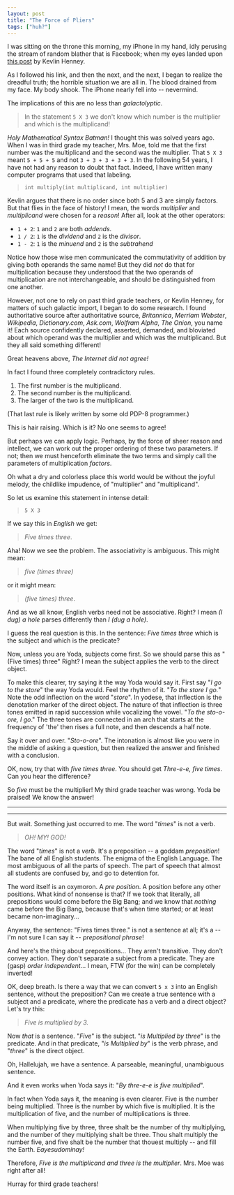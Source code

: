 ```yaml
---
layout: post
title: "The Force of Pliers"
tags: ["huh?"]
---
```

I was sitting on the throne this morning, my iPhone in my hand, idly perusing the stream of random blather that is Facebook; when my eyes landed upon [this post](https://medium.com/@kevlinhenney/unfortunately-the-teacher-was-incorrect-f82d74f3f638#.gv57h4o3z) by Kevlin Henney.  

As I followed his link, and then the next, and the next, I began to realize the dreadful truth; the horrible situation we are all in.  The blood drained from my face.  My body shook.  The iPhone nearly fell into -- nevermind.  

The implications of this are no less than _galactolyptic_.  

> In the statement `5 X 3` we don't know which number is the multiplier and which is the multiplicand!

_Holy Mathematical Syntax Batman!_ I thought this was solved years ago.  When I was in third grade my teacher, Mrs. Moe, told me that the first number was the multiplicand and the second was the multiplier.  That `5 X 3` meant `5 + 5 + 5` and not `3 + 3 + 3 + 3 + 3`.  In the following 54 years, I have not had any reason to doubt that fact.  Indeed, I have written many computer programs that used that labeling.  

>`int multiply(int multiplicand, int multiplier)`

Kevlin argues that there is no order since both 5 and 3 are simply factors.  But that flies in the face of history!  I mean, the words _multiplier_ and _multiplicand_ were chosen for a _reason_!  After all, look at the other operators:

 * `1 + 2`: `1` and `2` are both _addends_.
 * `1 / 2`: `1` is the _dividend_ and `2` is the _divisor_.
 * `1 - 2`: `1` is the _minuend_ and `2` is the _subtrahend_

Notice how those wise men communicated the commutativity of addition by giving both operands the same name!  But they did _not_ do that for multiplication because they understood that the two operands of multiplication are not interchangeable, and should be distinguished from one another.

However, not one to rely on past third grade teachers, or Kevlin Henney, for matters of such galactic import, I began to do some research.  I found authoritative source after authoritative source, _Britannica_, _Merriam Webster_, _Wikipedia_, _Dictionary.com_, _Ask.com_, _Wolfram Alpha_, _The Onion_, you name it!  Each source confidently declared, asserted, demanded, and bloviated about which operand was the multiplier and which was the multiplicand.  But they all said something different!

Great heavens above, _The Internet did not agree!_

In fact I found three completely contradictory rules.  

1. The first number is the multiplicand.
2. The second number is the multiplicand.
3. The larger of the two is the multiplicand.

(That last rule is likely written by some old PDP-8 programmer.)

This is hair raising.  Which is it?  No one seems to agree!

But perhaps we can apply logic.  Perhaps, by the force of sheer reason and intellect, we can work out the proper ordering of these two parameters.  If not; then we must henceforth eliminate the two terms and simply call the parameters of multiplication _factors_. 

Oh what a dry and colorless place this world would be without the joyful melody, the childlike impudence, of "multiplier" and "multiplicand".

So let us examine this statement in intense detail:

>`5 X 3`

If we say this in _English_ we get:

>_Five times three_.

Aha!  Now we see the problem.  The associativity is ambiguous.  This might mean:

> _five (times three)_ 

or it might mean:

> _(five times) three_.  

And as we all know, English verbs need not be associative.  Right?  I mean _(I dug) a hole_ parses differently than _I (dug a hole)_.

I guess the real question is this.  In the sentence: _Five times three_ which is the subject and which is the predicate?

Now, unless you are Yoda, subjects come first.  So we should parse this as "(Five times) three"  Right?  I mean the subject applies the verb to the direct object.  

To make this clearer, try saying it the way Yoda would say it.  First say "_I go to the store_" the way Yoda would.  Feel the rhythm of it.  "_To the store I go._"  Note the odd inflection on the word "_store_".  In yodese, that inflection is the denotation marker of the direct object.  The nature of that inflection is three tones emitted in rapid succession while vocalizing the vowel.  "_To the sto-o-ore, I go_."  The three tones are connected in an arch that starts at the frequency of 'the' then rises a full note, and then descends a half note. 

Say it over and over.  "_Sto-o-ore_".  The intonation is almost like you were in the middle of asking a question, but then realized the answer and finished with a conclusion.  

OK, now, try that with _five times three_.  You should get _Thre-e-e, five times_.  Can you hear the difference?   

So _five_ must be the multiplier!  My third grade teacher was wrong.  Yoda be praised!  We know the answer!

--------
--------

But wait.  Something just occurred to me.  The word "_times_" is not a verb.  

>_OH!  MY!  GOD!_

The word "_times_" is not a _verb_.  It's a preposition -- a goddam _preposition_!  The bane of all English students.  The enigma of the English Language.  The most ambiguous of all the parts of speech.  The part of speech that almost all students are confused by, and go to detention for.

The word itself is an oxymoron.  A _pre_ _position_.  A position before any other positions.  What kind of nonsense is that?  If we took that literally, all prepositions would come before the Big Bang; and we know that _nothing_ came before the Big Bang, because that's when time started; or at least became non-imaginary...

Anyway, the sentence: "Fives times three." is not a sentence at all; it's a -- I'm not sure I can say it -- _prepositional phrase_! 

And here's the thing about prepositions... They aren't transitive.  They don't convey action.  They don't separate a subject from a predicate.  They are (gasp) _order independent_...  I mean, FTW (for the win) can be completely inverted!

OK, deep breath.  Is there a way that we can convert `5 x 3` into an English sentence, without the preposition?   Can we create a true sentence with a subject and a predicate, where the predicate has a verb and a direct object?  Let's try this:

>_Five is multiplied by 3._

Now _that_ is a sentence.  "_Five_" is the subject.  "_is Multiplied by three_" is the predicate.  And in that predicate, "_is Multiplied by_" is the verb phrase, and "_three_" is the direct object.   

Oh, Hallelujah, we have a sentence.  A parseable, meaningful, unambiguous sentence. 

And it even works when Yoda says it: "_By thre-e-e is five multiplied_".  

In fact when Yoda says it, the meaning is even clearer.  Five is the number being multiplied.  Three is the number by which five is multiplied.  It is the multiplication of five, and the number of multiplications is three.     

When multiplying five by three, three shalt be the number of thy multiplying, and the number of they multiplying shalt be three.  Thou shalt multiply the number five, and five shalt be the number that thouest multiply -- and fill the Earth.   _Eayesudominay!_

Therefore,  _Five is the multiplicand and three is the multiplier_.  Mrs. Moe was right after all!   

Hurray for third grade teachers!



